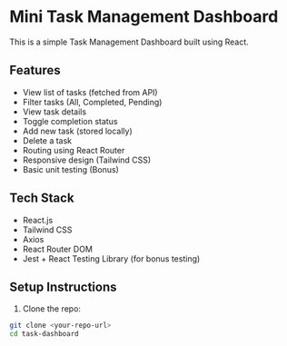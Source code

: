 # Mini Task Management Dashboard

This is a simple Task Management Dashboard built using React.

## Features
- View list of tasks (fetched from API)
- Filter tasks (All, Completed, Pending)
- View task details
- Toggle completion status
- Add new task (stored locally)
- Delete a task
- Routing using React Router
- Responsive design (Tailwind CSS)
- Basic unit testing (Bonus)

## Tech Stack
- React.js
- Tailwind CSS
- Axios
- React Router DOM
- Jest + React Testing Library (for bonus testing)

## Setup Instructions

1. Clone the repo:
```bash
git clone <your-repo-url>
cd task-dashboard
